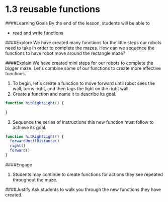 # 1.3 reusable functions

####Learning Goals
By the end of the lesson, students will be able to
* read and write functions

####Explore
We have created many functions for the little steps our robots need to take in order to complete the mazes. How can we sequence the functions to have robot move around the rectangle maze?

####Explain
We have created mini steps for our robots to complete the bigger maze. Let's combine some of our functions to create more effective functions.
 
1. To begin, let's create a function to move forward until robot sees the wall, turns right, and then tags the light on the right wall. 
2. Create a function and name it to describe its goal.
```js
function hitRightLight() {
  
}
```

3. Sequence the series of instructions this new function must follow to achieve its goal.
```js
function hitRightLight() {
  forwardUntilDistance()
  right()
  forward()
}
```

####Engage
1. Students may continue to create functions for actions they see repeated throughout the maze.

####Justify
Ask students to walk you through the new functions they have created. 
